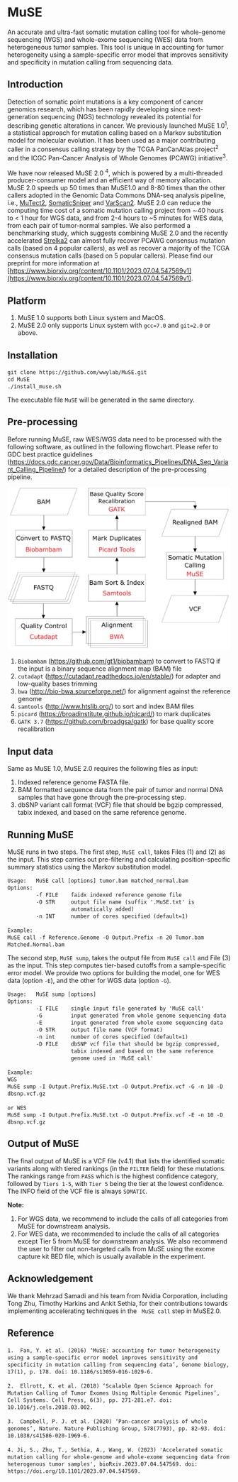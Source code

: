 # MuSE

An accurate and ultra-fast somatic mutation calling tool for whole-genome sequencing (WGS) and whole-exome sequencing (WES) data from heterogeneous tumor samples. This tool is unique in accounting for tumor heterogeneity using a sample-specific error model that improves sensitivity and specificity in mutation calling from sequencing data.

## Introduction

Detection of somatic point mutations is a key component of cancer genomics research, which has been rapidly developing since next-generation sequencing (NGS) technology revealed its potential for describing genetic alterations in cancer. We previously launched MuSE 1.0<sup>1</sup>, a statistical approach for mutation calling based on a Markov substitution model for molecular evolution. It has been used as a major contributing caller in a consensus calling strategy by the TCGA PanCanAtlas project<sup>2</sup> and the ICGC Pan-Cancer Analysis of Whole Genomes (PCAWG) initiative<sup>3</sup>.

We have now released MuSE 2.0 <sup>4</sup>, which is powered by a multi-threaded producer-consumer model and an efficient way of memory allocation. MuSE 2.0 speeds up 50 times than MuSE1.0 and 8-80 times than the other callers adopted in the Genomic Data Commons DNA-seq analysis pipeline, i.e., [MuTect2](https://gatk.broadinstitute.org/hc/en-us/articles/360037593851-Mutect2), [SomaticSniper](https://gmt.genome.wustl.edu/packages/somatic-sniper/) and [VarScan2](https://varscan.sourceforge.net/). MuSE 2.0 can reduce the computing time cost of a somatic mutation calling project from ∼40 hours to < 1 hour for WGS data, and from 2-4 hours to ~5 minutes for WES data, from each pair of tumor-normal samples. We also performed a benchmarking study, which suggests combining MuSE 2.0 and the recently accelerated [Strelka2](https://github.com/Illumina/strelka) can almost fully recover PCAWG consensus mutation calls (based on 4 popular callers), as well as recover a majority of the TCGA consensus mutation calls (based on 5 popular callers). Please find our preprint for more information at [https://www.biorxiv.org/content/10.1101/2023.07.04.547569v1](https://www.biorxiv.org/content/10.1101/2023.07.04.547569v1).

## Platform
1.	MuSE 1.0 supports both Linux system and MacOS.
2.	MuSE 2.0 only supports Linux system with `gcc=7.0` and `git=2.0` or above.

## Installation
```
git clone https://github.com/wwylab/MuSE.git
cd MuSE
./install_muse.sh
```
The executable file `MuSE` will be generated in the same directory.
## Pre-processing
Before running MuSE, raw WES/WGS data need to be processed with the following software, as outlined in the following flowchart. Please refer to GDC best practice guidelines (https://docs.gdc.cancer.gov/Data/Bioinformatics_Pipelines/DNA_Seq_Variant_Calling_Pipeline/) for a detailed description of the pre-processing pipeline.

<img src="etc/preprocessing_flowchart.png" alt="preprocessing_flowchart" width="600"/>

1. `Biobambam` (https://github.com/gt1/biobambam) to convert to FASTQ if the input is a binary sequence alignment map (BAM) file
2. `cutadapt` (https://cutadapt.readthedocs.io/en/stable/) for adapter and low-quality bases trimming
3. `bwa` (http://bio-bwa.sourceforge.net/) for alignment against the reference genome
4. `samtools` (http://www.htslib.org/) to sort and index BAM files
5. `picard` (https://broadinstitute.github.io/picard/) to mark duplicates
6. `GATK 3.7` (https://github.com/broadgsa/gatk) for base quality score recalibration

## Input data
Same as MuSE 1.0, MuSE 2.0 requires the following files as input:

1. Indexed reference genome FASTA file.
2. BAM formatted sequence data from the pair of tumor and normal DNA samples that have gone through the pre-processing step.
3. dbSNP variant call format (VCF) file that should be bgzip compressed, tabix indexed, and based on the same reference genome.

## Running MuSE
MuSE runs in two steps. The first step, `MuSE call`, takes Files (1) and (2) as the input. This step carries out pre-filtering and calculating position-specific summary statistics using the Markov substitution model.

```
Usage:   MuSE call [options] tumor.bam matched_normal.bam
Options:
         -f FILE    faidx indexed reference genome file
         -O STR     output file name (suffix '.MuSE.txt' is
                    automatically added)
         -n INT     number of cores specified (default=1)

Example: 
MuSE call -f Reference.Genome -O Output.Prefix -n 20 Tumor.bam Matched.Normal.bam
```

The second step, `MuSE sump`, takes the output file from `MuSE call` and File (3) as the input. This step computes tier-based cutoffs from a sample-specific error model. We provide two options for building the model, one for WES data (option `-E`), and the other for WGS data (option `-G`).

```
Usage:   MuSE sump [options]
Options:
         -I FILE    single input file generated by 'MuSE call'
         -G         input generated from whole genome sequencing data
         -E         input generated from whole exome sequencing data
         -O STR     output file name (VCF format)
         -n int     number of cores specified (default=1)
         -D FILE    dbSNP vcf file that should be bgzip compressed,
                    tabix indexed and based on the same reference
                    genome used in 'MuSE call'

Example:
WGS
MuSE sump -I Output.Prefix.MuSE.txt -O Output.Prefix.vcf -G -n 10 -D dbsnp.vcf.gz

or WES
MuSE sump -I Output.Prefix.MuSE.txt -O Output.Prefix.vcf -E -n 10 -D dbsnp.vcf.gz
```

## Output of MuSE
The final output of MuSE is a VCF file (v4.1) that lists the identified somatic variants along with tiered rankings (in the `FILTER` field) for these mutations. The rankings range from `PASS` which is the highest confidence category, followed by `Tiers 1-5`, with `Tier 5` being the tier at the lowest confidence. The INFO field of the VCF file is always `SOMATIC`.

**Note:**
1. For WGS data, we recommend to include the calls of all categories from MuSE for downstream analysis.
2. For WES data, we recommended to include the calls of all categories except Tier 5 from MuSE for downstream analysis. We also recommend the user to filter out non-targeted calls from MuSE using the exome capture kit BED file, which is usually available in the experiment.


## Acknowledgement
We thank Mehrzad Samadi and his team from Nvidia Corporation, including Tong Zhu, Timothy Harkins and Ankit Sethia, for their contributions towards implementing accelerating techniques in the ` MuSE call` step in MuSE2.0.

## Reference
```
1.  Fan, Y. et al. (2016) ‘MuSE: accounting for tumor heterogeneity using a sample-specific error model improves sensitivity and specificity in mutation calling from sequencing data’, Genome biology, 17(1), p. 178. doi: 10.1186/s13059-016-1029-6.

2.  Ellrott, K. et al. (2018) ‘Scalable Open Science Approach for Mutation Calling of Tumor Exomes Using Multiple Genomic Pipelines’, Cell Systems. Cell Press, 6(3), pp. 271-281.e7. doi: 10.1016/j.cels.2018.03.002.

3.  Campbell, P. J. et al. (2020) ‘Pan-cancer analysis of whole genomes’, Nature. Nature Publishing Group, 578(7793), pp. 82–93. doi: 10.1038/s41586-020-1969-6.

4. Ji, S., Zhu, T., Sethia, A., Wang, W. (2023) 'Accelerated somatic mutation calling for whole-genome and whole-exome sequencing data from heterogenous tumor samples', bioRxiv.2023.07.04.547569. doi: https://doi.org/10.1101/2023.07.04.547569.
```
